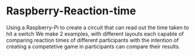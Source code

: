 # Raspberry-Reaction-time
Using a Raspberry-Pi to create a circuit that can read out the time taken to hit a switch
We make 2 examples, with different layouts each capable of comparing reaction times of different participants
with the  intention of creating a competetive game in participants can compare their results.
